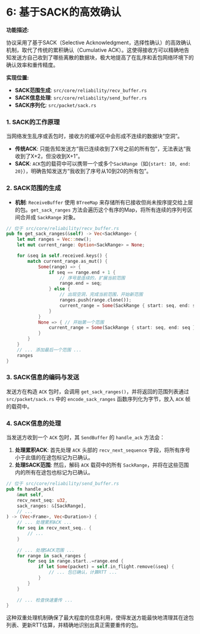 # 6: 基于SACK的高效确认

**功能描述:**

协议采用了基于SACK（Selective Acknowledgment，选择性确认）的高效确认机制，取代了传统的累积确认（Cumulative ACK）。这使得接收方可以精确地告知发送方自己收到了哪些离散的数据块，极大地提高了在乱序和丢包网络环境下的确认效率和重传精度。

**实现位置:**

- **SACK范围生成**: `src/core/reliability/recv_buffer.rs`
- **SACK信息处理**: `src/core/reliability/send_buffer.rs`
- **SACK序列化**: `src/packet/sack.rs`

### 1. SACK的工作原理

当网络发生乱序或丢包时，接收方的缓冲区中会形成不连续的数据块“空洞”。

- **传统ACK**: 只能告知发送方“我已连续收到了X号之前的所有包”，无法表达“我收到了X+2，但没收到X+1”。
- **SACK**: `ACK`包的载荷中可以携带一个或多个`SackRange`（如`{start: 10, end: 20}`），明确告知发送方“我收到了序号从10到20的所有包”。

### 2. SACK范围的生成

- **机制**: `ReceiveBuffer` 使用 `BTreeMap` 来存储所有已接收但尚未按序提交给上层的包。`get_sack_ranges` 方法会遍历这个有序的Map，将所有连续的序列号区间合并成 `SackRange` 对象。

```rust
// 位于 src/core/reliability/recv_buffer.rs
pub fn get_sack_ranges(&self) -> Vec<SackRange> {
    let mut ranges = Vec::new();
    let mut current_range: Option<SackRange> = None;

    for &seq in self.received.keys() {
        match current_range.as_mut() {
            Some(range) => {
                if seq == range.end + 1 {
                    // 序号是连续的，扩展当前范围
                    range.end = seq;
                } else {
                    // 出现空洞，完成当前范围，开始新范围
                    ranges.push(range.clone());
                    current_range = Some(SackRange { start: seq, end: seq });
                }
            }
            None => { // 开始第一个范围
                current_range = Some(SackRange { start: seq, end: seq });
            }
        }
    }
    // ... 添加最后一个范围 ...
    ranges
}
```

### 3. SACK信息的编码与发送

发送方在构造 `ACK` 包时，会调用 `get_sack_ranges()`，并将返回的范围列表通过 `src/packet/sack.rs` 中的 `encode_sack_ranges` 函数序列化为字节，放入 `ACK` 帧的载荷中。

### 4. SACK信息的处理

当发送方收到一个 `ACK` 包时，其 `SendBuffer` 的 `handle_ack` 方法会：

1.  **处理累积ACK**: 首先处理 `ACK` 头部的 `recv_next_sequence` 字段，将所有序号小于此值的在途包标记为已确认。
2.  **处理SACK范围**: 然后，解码 `ACK` 载荷中的所有 `SackRange`，并将在这些范围内的所有在途包也标记为已确认。

```rust
// 位于 src/core/reliability/send_buffer.rs
pub fn handle_ack(
    &mut self,
    recv_next_seq: u32,
    sack_ranges: &[SackRange],
    // ...
) -> (Vec<Frame>, Vec<Duration>) {
    // ... 处理累积ACK ...
    for seq in recv_next_seq.. {
        // ...
    }
    
    // ... 处理SACK范围 ...
    for range in sack_ranges {
        for seq in range.start..=range.end {
            if let Some(packet) = self.in_flight.remove(&seq) {
                // ... 包已确认，计算RTT ...
            }
        }
    }
    
    // ... 检查快速重传 ...
}
```

这种双重处理机制确保了最大程度的信息利用，使得发送方能最快地清理其在途包列表、更新RTT估算，并精确地识别出真正需要重传的包。 